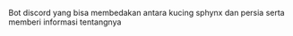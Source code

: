 Bot discord yang bisa membedakan antara kucing sphynx dan persia serta memberi informasi tentangnya
